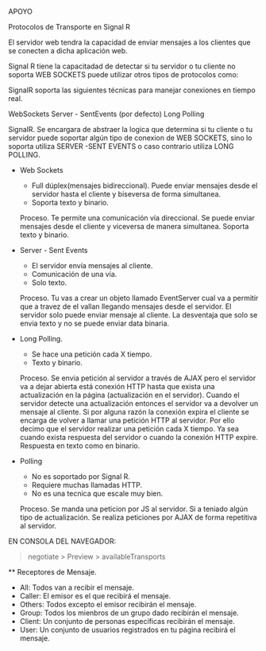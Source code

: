 APOYO

Protocolos de Transporte en Signal R

El servidor web tendra la capacidad de enviar mensajes a los clientes que se conecten a dicha aplicación web.

Signal R tiene la capacitadad de detectar si tu servidor o tu cliente no soporta WEB SOCKETS puede utilizar otros tipos de protocolos como:

SignalR soporta las siguientes técnicas para manejar conexiones en tiempo real.

 WebSockets
 Server - SentEvents (por defecto)
 Long Polling

SignalR. Se encargara de abstraer la logica que determina si tu cliente o tu servidor puede soportar algún tipo de conexion de WEB SOCKETS, sino lo 
soporta utiliza SERVER -SENT EVENTS o caso contrario utiliza LONG POLLING.

* Web Sockets
	- Full dúplex(mensajes bidireccional). Puede enviar mensajes desde el servidor hasta el cliente y biseversa de forma simultanea.
	- Soporta texto y binario.
	
	Proceso.
	Te permite una comunicación vía direccional. Se puede enviar mensajes desde el cliente y viceversa de manera simultanea.
	Soporta texto y binario.
 
* Server - Sent Events
	- El servidor envía mensajes al cliente.
	- Comunicación de una vía.
	- Solo texto.
	
	Proceso.
	Tu vas a crear un objeto llamado EventServer cual va a permitir que a travez de el vallan llegando mensajes desde el servidor.
	El servidor solo puede enviar mensaje al cliente. La desventaja que solo se envia texto y no se puede enviar data binaria.
 
* Long Polling.
	- Se hace una petición cada X tiempo.
	- Texto y binario.
	
	Proceso.
	Se envia petición al servidor a través de AJAX pero el servidor va a dejar abierta está conexión HTTP
	hasta que exista una actualización en la página (actualización en el servidor). Cuando el servidor detecte
	una actualización entonces el servidor va a devolver un mensaje al cliente. Si por alguna razón la conexión expira
	el cliente se encarga de volver a llamar una petición HTTP al servidor. Por ello decimo que el servidor realizar 
	una petición cada X tiempo. Ya sea cuando exista respuesta del servidor o cuando la conexión HTTP expire.
	Respuesta en texto como en binario.
 
* Polling 
	- No es soportado por Signal R.
	- Requiere muchas llamadas HTTP.
	- No es una tecnica que escale muy bien.
	 
	Proceso.
	Se manda una peticion por JS al servidor. Si a teniado algún tipo de actualización.
	Se realiza peticiones por AJAX de forma repetitiva al servidor.
	
EN CONSOLA DEL NAVEGADOR:

> negotiate > Preview > availableTransports

** Receptores de Mensaje.

- All: Todos van a recibir el mensaje.
- Caller: El emisor es el que recibirá el mensaje.
- Others: Todos excepto el emisor recibirán el mensaje.
- Group: Todos los mienbros de un grupo dado recibirán el mensaje.
- Client: Un conjunto de personas específicas recibirán el mensaje.
- User: Un conjunto de usuarios registrados en tu página recibirá el mensaje.



	